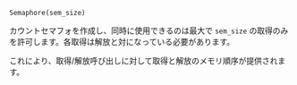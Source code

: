 ```
Semaphore(sem_size)
```

カウントセマフォを作成し、同時に使用できるのは最大で `sem_size` の取得のみを許可します。各取得は解放と対になっている必要があります。

これにより、取得/解放呼び出しに対して取得と解放のメモリ順序が提供されます。
